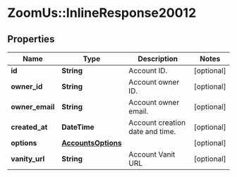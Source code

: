 # ZoomUs::InlineResponse20012

## Properties
Name | Type | Description | Notes
------------ | ------------- | ------------- | -------------
**id** | **String** | Account ID. | [optional] 
**owner_id** | **String** | Account owner ID. | [optional] 
**owner_email** | **String** | Account owner email. | [optional] 
**created_at** | **DateTime** | Account creation date and time. | [optional] 
**options** | [**AccountsOptions**](AccountsOptions.md) |  | [optional] 
**vanity_url** | **String** | Account Vanit URL | [optional] 


